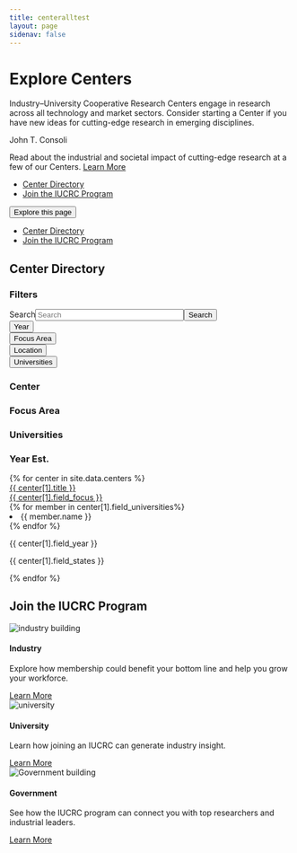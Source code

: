 ```yaml
---
title: centeralltest
layout: page
sidenav: false
---
```


<div class="hero">
  <div id="interiorCarousel" class="carousel slide carousel--interior" data-ride="carousel" data-pause="false" data-interval="false">
    <div class="carousel-inner">
      <div class="carousel-item active">
        <div class="container">
          <div class="carousel__bg" style="background-image: url('/sites/default/files/2020-03/vr.jpg');"></div>
          <div class="carousel__content carousel__content--slant">
            <div class="carousel__text-cta">
              <h1>Explore Centers</h1>
              <p class="carousel__subtitle">Industry–University Cooperative Research Centers engage in research across all technology and market sectors. Consider starting a Center if you have new ideas for cutting-edge research in emerging disciplines.</p>
            </div>
          </div>
        </div>
        <div class="credit__wrapper">
          <p class="credit">John T. Consoli</p>
        </div>
      </div>
    </div>
  </div>
</div>
<div id="interiorCarouselText" class="carousel slide carousel--text carousel--interior" data-ride="carousel" data-pause="false" data-interval="false">
  <div class="carousel-inner">
    <div class="carousel-item active">
      <div class="container">
        <div class="carousel__content">
          <div class="carousel__text-cta">
            <p class="carousel__featured">               
              Read about the industrial and societal impact of cutting-edge research at a few of our Centers.
              <a class="usa-button btn-tertiary" href="/centers/achievements">Learn More</a>
            </p>
          </div>
        </div>
      </div>
    </div>
  </div>
</div>
<div class="stickybits-wrapper">
  <div class="secondary-nav" style="position: sticky;">
    <div class="container">
      <div class="secondary-nav__scrollspy">
        <ul class="nav">
          <li class="nav-item">
            <!-- INTEGRATOR: the href below should match that of the associated heading in the content block -->
            <a class="nav-link" href="#center-directory">Center Directory</a>
          </li>
          <li class="nav-item">
            <!-- INTEGRATOR: the href below should match that of the associated heading in the content block -->
            <a class="nav-link" href="#join-the-iucrc-program">Join the IUCRC Program</a>
          </li>
        </ul>
      </div>
      <div class="dropdown">
        <button class="dropdown-toggle" type="button" id="secondaryNavDropdown" data-toggle="dropdown" aria-haspopup="true" aria-expanded="false">Explore this page</button>
        <div class="dropdown-menu" aria-labelledby="secondaryNavDropdown">
          <ul class="nav">
            <li class="nav-item">
              <!-- INTEGRATOR: the href below should match that of the associated heading in the content block -->
              <a class="nav-link" href="#center-directory">Center Directory</a>
            </li>
            <li class="nav-item">
              <!-- INTEGRATOR: the href below should match that of the associated heading in the content block -->
              <a class="nav-link" href="#join-the-iucrc-program">Join the IUCRC Program</a>
            </li>
          </ul>
        </div>
      </div>
    </div>
  </div>
  <dir></dir>
  <div class="filters">
    <div class="container">
      <h2 id="center-directory"><span class="highlight">Center Directory</span></h2>
      <div class="filters__active">
        <ul>
        </ul>
      </div>
      <div class="row filters__row">
        <div class="col-12 col-lg-3">
          <div class="filters__sidebar">
            <form class=" ">
              <h3>Filters</h3>
              <div class=" usa-label">
                <div class="usa-search usa-search--small" role="search"><label class="usa-sr-only" for="search-field-small">Search</label><input type="text" id="search-fulltext" name="search_api_fulltext" value="" size="30" maxlength="128" class=" usa-input" placeholder="Search"><button class="usa-button" type="submit"><span class="usa-sr-only">Search</span></button></div>
              </div>
              <div class="usa-accordion">
                <div class="filters__section">
                  <button class="usa-accordion__button" aria-expanded="false" aria-controls="section2">Year</button>
                  <div class="usa-accordion__content" id="section2" hidden="">
                    <div class=" usa-label after">
                      <label for="edit-field-year" class="usa-label control-label">After</label>
                      <input type="text" id="edit-field-year" name="field_year" value="" size="30" maxlength="128" class=" usa-input">
                    </div>
                    <div class=" usa-label before">
                      <label for="edit-field-year-1" class="usa-label control-label">Before</label>
                      <input  type="text" id="edit-field-year-1" name="field_year_1" value="" size="30" maxlength="128" class=" usa-input">
                    </div>
                  </div>
                </div>
              </div>
              <div class="usa-accordion">
                <div class="filters__section">
                  <button class="usa-accordion__button" aria-expanded="false" aria-controls="section4">Focus Area</button>
                  <div class="usa-accordion__content usa-accordion__content--scrollable" id="section4" hidden="">
                    <fieldset data-drupal-selector="edit-field-focus" id="edit-field-focus--wrapper" class="fieldgroup      usa-fieldset">
                      <legend class="usa-legend">
                        <span class="usa-sr-only fieldset-legend">Focus</span>
                      </legend>
                      <div class="fieldset-wrapper">
                        <div id="edit-field-focus" class=" "><div class="">
                          <div class=" usa-label      checkbox">
                            <input data-drupal-selector="edit-field-focus-1" type="checkbox" id="edit-field-focus-1" name="field_focus[1]" value="1" class=" usa-checkbox__input advanced-electronics">
                            <label for="edit-field-focus-1" class="usa-checkbox__label control-label option">Advanced Electronics</label>
                          </div>
                          <div class=" usa-label      checkbox">
                            <input data-drupal-selector="edit-field-focus-2" type="checkbox" id="edit-field-focus-2" name="field_focus[2]" value="2" class=" usa-checkbox__input advanced-manufacturing">
                            <label for="edit-field-focus-2" class="usa-checkbox__label control-label option">Advanced Manufacturing</label>
                          </div>
                          <div class=" usa-label      checkbox">
                            <input data-drupal-selector="edit-field-focus-3" type="checkbox" id="edit-field-focus-3" name="field_focus[3]" value="3" class=" usa-checkbox__input advanced-materials">
                            <label for="edit-field-focus-3" class="usa-checkbox__label control-label option">Advanced Materials</label>
                          </div>
                          <div class=" usa-label      checkbox">
                            <input data-drupal-selector="edit-field-focus-4" type="checkbox" id="edit-field-focus-4" name="field_focus[4]" value="4" class=" usa-checkbox__input biotechnology">
                            <label for="edit-field-focus-4" class="usa-checkbox__label control-label option">Biotechnology</label>
                          </div>
                          <div class=" usa-label      checkbox">
                            <input data-drupal-selector="edit-field-focus-5" type="checkbox" id="edit-field-focus-5" name="field_focus[5]" value="5" class=" usa-checkbox__input civil-infrastructure-systems">
                            <label for="edit-field-focus-5" class="usa-checkbox__label control-label option">Civil Infrastructure Systems</label>
                          </div>
                          <div class=" usa-label      checkbox">
                            <input data-drupal-selector="edit-field-focus-6" type="checkbox" id="edit-field-focus-6" name="field_focus[6]" value="6" class=" usa-checkbox__input energy-and-environment">
                            <label for="edit-field-focus-6" class="usa-checkbox__label control-label option">Energy and Environment</label>
                          </div>
                          <div class=" usa-label      checkbox">
                            <input data-drupal-selector="edit-field-focus-7" type="checkbox" id="edit-field-focus-7" name="field_focus[7]" value="7" class=" usa-checkbox__input health-and-safety">
                            <label for="edit-field-focus-7" class="usa-checkbox__label control-label option">Health and Safety</label>
                          </div>
                          <div class=" usa-label      checkbox">
                            <input data-drupal-selector="edit-field-focus-8" type="checkbox" id="edit-field-focus-8" name="field_focus[8]" value="8" class=" usa-checkbox__input in,-communication-and-computing">
                            <label for="edit-field-focus-8" class="usa-checkbox__label control-label option">In, Communication and Computing</label>
                          </div>
                          <div class=" usa-label      checkbox">
                            <input data-drupal-selector="edit-field-focus-9" type="checkbox" id="edit-field-focus-9" name="field_focus[9]" value="9" class=" usa-checkbox__input sensing-and-in">
                            <label for="edit-field-focus-9" class="usa-checkbox__label control-label option">Sensing and In Systems</label>
                          </div>
                          <div class=" usa-label      checkbox">
                            <input data-drupal-selector="edit-field-focus-10" type="checkbox" id="edit-field-focus-10" name="field_focus[10]" value="10" class=" usa-checkbox__input system-design-and-simulation">
                            <label for="edit-field-focus-10" class="usa-checkbox__label control-label option">System Design and Simulation</label>
                          </div>
                        </div>
                      </div>
                    </div>
                  </fieldset>
                </div>
              </div>
            </div>
            <div class="usa-accordion">
              <div class="filters__section">
                <button class="usa-accordion__button" aria-expanded="false" aria-controls="section5">Location</button>
                <div class="usa-accordion__content usa-accordion__content--scrollable" id="section5" hidden="">
                  <fieldset data-drupal-selector="edit-field-states" id="edit-field-states--wrapper" class="fieldgroup      usa-fieldset">
                    <legend class="usa-legend">
                      <span class="usa-sr-only fieldset-legend">States</span>
                    </legend>
                    <div class="fieldset-wrapper">
                      <div id="edit-field-states" class=" "><div class="">
                        <div class=" usa-label      checkbox">
                          <input data-drupal-selector="edit-field-states-280" type="checkbox" id="edit-field-states-280" name="field_states[280]" value="280" class=" usa-checkbox__input ak">
                          <label for="edit-field-states-280" class="usa-checkbox__label control-label option">AK</label>
                        </div>
                        <div class=" usa-label      checkbox">
                          <input data-drupal-selector="edit-field-states-229" type="checkbox" id="edit-field-states-229" name="field_states[229]" value="229" class=" usa-checkbox__input al">
                          <label for="edit-field-states-229" class="usa-checkbox__label control-label option">AL</label>
                        </div>
                        <div class=" usa-label      checkbox">
                          <input data-drupal-selector="edit-field-states-281" type="checkbox" id="edit-field-states-281" name="field_states[281]" value="281" class=" usa-checkbox__input ar">
                          <label for="edit-field-states-281" class="usa-checkbox__label control-label option">AR</label>
                        </div>
                        <div class=" usa-label      checkbox">
                          <input data-drupal-selector="edit-field-states-231" type="checkbox" id="edit-field-states-231" name="field_states[231]" value="231" class=" usa-checkbox__input az">
                          <label for="edit-field-states-231" class="usa-checkbox__label control-label option">AZ</label>
                        </div>
                        <div class=" usa-label      checkbox">
                          <input data-drupal-selector="edit-field-states-233" type="checkbox" id="edit-field-states-233" name="field_states[233]" value="233" class=" usa-checkbox__input ca">
                          <label for="edit-field-states-233" class="usa-checkbox__label control-label option">CA</label>
                        </div>
                        <div class=" usa-label      checkbox">
                          <input data-drupal-selector="edit-field-states-234" type="checkbox" id="edit-field-states-234" name="field_states[234]" value="234" class=" usa-checkbox__input co">
                          <label for="edit-field-states-234" class="usa-checkbox__label control-label option">CO</label>
                        </div>
                        <div class=" usa-label      checkbox">
                          <input data-drupal-selector="edit-field-states-282" type="checkbox" id="edit-field-states-282" name="field_states[282]" value="282" class=" usa-checkbox__input ct">
                          <label for="edit-field-states-282" class="usa-checkbox__label control-label option">CT</label>
                        </div>
                        <div class=" usa-label      checkbox">
                          <input data-drupal-selector="edit-field-states-283" type="checkbox" id="edit-field-states-283" name="field_states[283]" value="283" class=" usa-checkbox__input dc">
                          <label for="edit-field-states-283" class="usa-checkbox__label control-label option">DC</label>
                        </div>
                        <div class=" usa-label      checkbox">
                          <input data-drupal-selector="edit-field-states-236" type="checkbox" id="edit-field-states-236" name="field_states[236]" value="236" class=" usa-checkbox__input de">
                          <label for="edit-field-states-236" class="usa-checkbox__label control-label option">DE</label>
                        </div>
                        <div class=" usa-label      checkbox">
                          <input data-drupal-selector="edit-field-states-237" type="checkbox" id="edit-field-states-237" name="field_states[237]" value="237" class=" usa-checkbox__input fl">
                          <label for="edit-field-states-237" class="usa-checkbox__label control-label option">FL</label>
                        </div>
                        <div class=" usa-label      checkbox">
                          <input data-drupal-selector="edit-field-states-238" type="checkbox" id="edit-field-states-238" name="field_states[238]" value="238" class=" usa-checkbox__input ga">
                          <label for="edit-field-states-238" class="usa-checkbox__label control-label option">GA</label>
                        </div>
                        <div class=" usa-label      checkbox">
                          <input data-drupal-selector="edit-field-states-239" type="checkbox" id="edit-field-states-239" name="field_states[239]" value="239" class=" usa-checkbox__input hi">
                          <label for="edit-field-states-239" class="usa-checkbox__label control-label option">HI</label>
                        </div>
                        <div class=" usa-label      checkbox">
                          <input data-drupal-selector="edit-field-states-243" type="checkbox" id="edit-field-states-243" name="field_states[243]" value="243" class=" usa-checkbox__input ia">
                          <label for="edit-field-states-243" class="usa-checkbox__label control-label option">IA</label>
                        </div>
                        <div class=" usa-label      checkbox">
                          <input data-drupal-selector="edit-field-states-240" type="checkbox" id="edit-field-states-240" name="field_states[240]" value="240" class=" usa-checkbox__input id">
                          <label for="edit-field-states-240" class="usa-checkbox__label control-label option">ID</label>
                        </div>
                        <div class=" usa-label      checkbox">
                          <input data-drupal-selector="edit-field-states-241" type="checkbox" id="edit-field-states-241" name="field_states[241]" value="241" class=" usa-checkbox__input il">
                          <label for="edit-field-states-241" class="usa-checkbox__label control-label option">IL</label>
                        </div>
                        <div class=" usa-label      checkbox">
                          <input data-drupal-selector="edit-field-states-242" type="checkbox" id="edit-field-states-242" name="field_states[242]" value="242" class=" usa-checkbox__input in">
                          <label for="edit-field-states-242" class="usa-checkbox__label control-label option">IN</label>
                        </div>
                        <div class=" usa-label      checkbox">
                          <input data-drupal-selector="edit-field-states-244" type="checkbox" id="edit-field-states-244" name="field_states[244]" value="244" class=" usa-checkbox__input ks">
                          <label for="edit-field-states-244" class="usa-checkbox__label control-label option">KS</label>
                        </div>
                        <div class=" usa-label      checkbox">
                          <input data-drupal-selector="edit-field-states-245" type="checkbox" id="edit-field-states-245" name="field_states[245]" value="245" class=" usa-checkbox__input ky">
                          <label for="edit-field-states-245" class="usa-checkbox__label control-label option">KY</label>
                        </div>
                        <div class=" usa-label      checkbox">
                          <input data-drupal-selector="edit-field-states-246" type="checkbox" id="edit-field-states-246" name="field_states[246]" value="246" class=" usa-checkbox__input la">
                          <label for="edit-field-states-246" class="usa-checkbox__label control-label option">LA</label>
                        </div>
                        <div class=" usa-label      checkbox">
                          <input data-drupal-selector="edit-field-states-249" type="checkbox" id="edit-field-states-249" name="field_states[249]" value="249" class=" usa-checkbox__input ma">
                          <label for="edit-field-states-249" class="usa-checkbox__label control-label option">MA</label>
                        </div>
                        <div class=" usa-label      checkbox">
                          <input data-drupal-selector="edit-field-states-248" type="checkbox" id="edit-field-states-248" name="field_states[248]" value="248" class=" usa-checkbox__input md">
                          <label for="edit-field-states-248" class="usa-checkbox__label control-label option">MD</label>
                        </div>
                        <div class=" usa-label      checkbox">
                          <input data-drupal-selector="edit-field-states-247" type="checkbox" id="edit-field-states-247" name="field_states[247]" value="247" class=" usa-checkbox__input me">
                          <label for="edit-field-states-247" class="usa-checkbox__label control-label option">ME</label>
                        </div>
                        <div class=" usa-label      checkbox">
                          <input data-drupal-selector="edit-field-states-250" type="checkbox" id="edit-field-states-250" name="field_states[250]" value="250" class=" usa-checkbox__input mi">
                          <label for="edit-field-states-250" class="usa-checkbox__label control-label option">MI</label>
                        </div>
                        <div class=" usa-label      checkbox">
                          <input data-drupal-selector="edit-field-states-251" type="checkbox" id="edit-field-states-251" name="field_states[251]" value="251" class=" usa-checkbox__input mn">
                          <label for="edit-field-states-251" class="usa-checkbox__label control-label option">MN</label>
                        </div>
                        <div class=" usa-label      checkbox">
                          <input data-drupal-selector="edit-field-states-253" type="checkbox" id="edit-field-states-253" name="field_states[253]" value="253" class=" usa-checkbox__input mo">
                          <label for="edit-field-states-253" class="usa-checkbox__label control-label option">MO</label>
                        </div>
                        <div class=" usa-label      checkbox">
                          <input data-drupal-selector="edit-field-states-252" type="checkbox" id="edit-field-states-252" name="field_states[252]" value="252" class=" usa-checkbox__input ms">
                          <label for="edit-field-states-252" class="usa-checkbox__label control-label option">MS</label>
                        </div>
                        <div class=" usa-label      checkbox">
                          <input data-drupal-selector="edit-field-states-254" type="checkbox" id="edit-field-states-254" name="field_states[254]" value="254" class=" usa-checkbox__input mt">
                          <label for="edit-field-states-254" class="usa-checkbox__label control-label option">MT</label>
                        </div>
                        <div class=" usa-label      checkbox">
                          <input data-drupal-selector="edit-field-states-261" type="checkbox" id="edit-field-states-261" name="field_states[261]" value="261" class=" usa-checkbox__input nc">
                          <label for="edit-field-states-261" class="usa-checkbox__label control-label option">NC</label>
                        </div>
                        <div class=" usa-label      checkbox">
                          <input data-drupal-selector="edit-field-states-262" type="checkbox" id="edit-field-states-262" name="field_states[262]" value="262" class=" usa-checkbox__input nd">
                          <label for="edit-field-states-262" class="usa-checkbox__label control-label option">ND</label>
                        </div>
                        <div class=" usa-label      checkbox">
                          <input data-drupal-selector="edit-field-states-255" type="checkbox" id="edit-field-states-255" name="field_states[255]" value="255" class=" usa-checkbox__input ne">
                          <label for="edit-field-states-255" class="usa-checkbox__label control-label option">NE</label>
                        </div>
                        <div class=" usa-label      checkbox">
                          <input data-drupal-selector="edit-field-states-257" type="checkbox" id="edit-field-states-257" name="field_states[257]" value="257" class=" usa-checkbox__input nh">
                          <label for="edit-field-states-257" class="usa-checkbox__label control-label option">NH</label>
                        </div>
                        <div class=" usa-label      checkbox">
                          <input data-drupal-selector="edit-field-states-258" type="checkbox" id="edit-field-states-258" name="field_states[258]" value="258" class=" usa-checkbox__input nj">
                          <label for="edit-field-states-258" class="usa-checkbox__label control-label option">NJ</label>
                        </div>
                        <div class=" usa-label      checkbox">
                          <input data-drupal-selector="edit-field-states-259" type="checkbox" id="edit-field-states-259" name="field_states[259]" value="259" class=" usa-checkbox__input nm">
                          <label for="edit-field-states-259" class="usa-checkbox__label control-label option">NM</label>
                        </div>
                        <div class=" usa-label      checkbox">
                          <input data-drupal-selector="edit-field-states-256" type="checkbox" id="edit-field-states-256" name="field_states[256]" value="256" class=" usa-checkbox__input nv">
                          <label for="edit-field-states-256" class="usa-checkbox__label control-label option">NV</label>
                        </div>
                        <div class=" usa-label      checkbox">
                          <input data-drupal-selector="edit-field-states-260" type="checkbox" id="edit-field-states-260" name="field_states[260]" value="260" class=" usa-checkbox__input ny">
                          <label for="edit-field-states-260" class="usa-checkbox__label control-label option">NY</label>
                        </div>
                        <div class=" usa-label      checkbox">
                          <input data-drupal-selector="edit-field-states-263" type="checkbox" id="edit-field-states-263" name="field_states[263]" value="263" class=" usa-checkbox__input oh">
                          <label for="edit-field-states-263" class="usa-checkbox__label control-label option">OH</label>
                        </div>
                        <div class=" usa-label      checkbox">
                          <input data-drupal-selector="edit-field-states-264" type="checkbox" id="edit-field-states-264" name="field_states[264]" value="264" class=" usa-checkbox__input ok">
                          <label for="edit-field-states-264" class="usa-checkbox__label control-label option">OK</label>
                        </div>
                        <div class=" usa-label      checkbox">
                          <input data-drupal-selector="edit-field-states-265" type="checkbox" id="edit-field-states-265" name="field_states[265]" value="265" class=" usa-checkbox__input or">
                          <label for="edit-field-states-265" class="usa-checkbox__label control-label option">OR</label>
                        </div>
                        <div class=" usa-label      checkbox">
                          <input data-drupal-selector="edit-field-states-266" type="checkbox" id="edit-field-states-266" name="field_states[266]" value="266" class=" usa-checkbox__input pa">
                          <label for="edit-field-states-266" class="usa-checkbox__label control-label option">PA</label>
                        </div>
                        <div class=" usa-label      checkbox">
                          <input data-drupal-selector="edit-field-states-267" type="checkbox" id="edit-field-states-267" name="field_states[267]" value="267" class=" usa-checkbox__input ri">
                          <label for="edit-field-states-267" class="usa-checkbox__label control-label option">RI</label>
                        </div>
                        <div class=" usa-label      checkbox">
                          <input data-drupal-selector="edit-field-states-268" type="checkbox" id="edit-field-states-268" name="field_states[268]" value="268" class=" usa-checkbox__input sc">
                          <label for="edit-field-states-268" class="usa-checkbox__label control-label option">SC</label>
                        </div>
                        <div class=" usa-label      checkbox">
                          <input data-drupal-selector="edit-field-states-269" type="checkbox" id="edit-field-states-269" name="field_states[269]" value="269" class=" usa-checkbox__input sd">
                          <label for="edit-field-states-269" class="usa-checkbox__label control-label option">SD</label>
                        </div>
                        <div class=" usa-label      checkbox">
                          <input data-drupal-selector="edit-field-states-270" type="checkbox" id="edit-field-states-270" name="field_states[270]" value="270" class=" usa-checkbox__input tn">
                          <label for="edit-field-states-270" class="usa-checkbox__label control-label option">TN</label>
                        </div>
                        <div class=" usa-label      checkbox">
                          <input data-drupal-selector="edit-field-states-271" type="checkbox" id="edit-field-states-271" name="field_states[271]" value="271" class=" usa-checkbox__input tx">
                          <label for="edit-field-states-271" class="usa-checkbox__label control-label option">TX</label>
                        </div>
                        <div class=" usa-label      checkbox">
                          <input data-drupal-selector="edit-field-states-272" type="checkbox" id="edit-field-states-272" name="field_states[272]" value="272" class=" usa-checkbox__input ut">
                          <label for="edit-field-states-272" class="usa-checkbox__label control-label option">UT</label>
                        </div>
                        <div class=" usa-label      checkbox">
                          <input data-drupal-selector="edit-field-states-274" type="checkbox" id="edit-field-states-274" name="field_states[274]" value="274" class=" usa-checkbox__input va">
                          <label for="edit-field-states-274" class="usa-checkbox__label control-label option">VA</label>
                        </div>
                        <div class=" usa-label      checkbox">
                          <input data-drupal-selector="edit-field-states-273" type="checkbox" id="edit-field-states-273" name="field_states[273]" value="273" class=" usa-checkbox__input vt">
                          <label for="edit-field-states-273" class="usa-checkbox__label control-label option">VT</label>
                        </div>
                        <div class=" usa-label      checkbox">
                          <input data-drupal-selector="edit-field-states-275" type="checkbox" id="edit-field-states-275" name="field_states[275]" value="275" class=" usa-checkbox__input wa">
                          <label for="edit-field-states-275" class="usa-checkbox__label control-label option">WA</label>
                        </div>
                        <div class=" usa-label      checkbox">
                          <input data-drupal-selector="edit-field-states-277" type="checkbox" id="edit-field-states-277" name="field_states[277]" value="277" class=" usa-checkbox__input wi">
                          <label for="edit-field-states-277" class="usa-checkbox__label control-label option">WI</label>
                        </div>
                        <div class=" usa-label      checkbox">
                          <input data-drupal-selector="edit-field-states-276" type="checkbox" id="edit-field-states-276" name="field_states[276]" value="276" class=" usa-checkbox__input wv">
                          <label for="edit-field-states-276" class="usa-checkbox__label control-label option">WV</label>
                        </div>
                        <div class=" usa-label  checkbox">
                          <input type="checkbox" name="wyoming" class="usa-checkbox__input wy">
                          <label for="edit-field-states-278" class="usa-checkbox__label control-label option">WY</label>
                        </div>
                      </div>
                    </div>
                  </div>
                </fieldset>
              </div>
            </div>
          </div>
          <div class="usa-accordion">
            <div class="filters__section">
              <button class="usa-accordion__button" aria-expanded="false" aria-controls="section6">Universities</button>
              <div class="usa-accordion__content usa-accordion__content--scrollable" id="section6" hidden="">
                <fieldset data-drupal-selector="edit-field-universities" id="edit-field-universities--wrapper" class="fieldgroup      usa-fieldset">
                  <legend class="usa-legend">
                    <span class="usa-sr-only fieldset-legend">Universities</span>
                  </legend>
                  <div class="fieldset-wrapper">
                    <div id="edit-field-universities" class=" "><div class="">
                      <div class=" usa-label      checkbox">
                        <input data-drupal-selector="edit-field-universities-11" type="checkbox" id="edit-field-universities-11" name="field_universities[11]" value="11" class=" usa-checkbox__input arizona-state-university">
                        <label for="edit-field-universities-11" class="usa-checkbox__label control-label option">Arizona State University</label>
                      </div>
                      <div class=" usa-label      checkbox">
                        <input data-drupal-selector="edit-field-universities-12" type="checkbox" id="edit-field-universities-12" name="field_universities[12]" value="12" class=" usa-checkbox__input auburn-university">
                        <label for="edit-field-universities-12" class="usa-checkbox__label control-label option">Auburn University</label>
                      </div>
                      <div class=" usa-label      checkbox">
                        <input data-drupal-selector="edit-field-universities-13" type="checkbox" id="edit-field-universities-13" name="field_universities[13]" value="13" class=" usa-checkbox__input ball-state-university">
                        <label for="edit-field-universities-13" class="usa-checkbox__label control-label option">Ball State University</label>
                      </div>
                      <div class=" usa-label      checkbox">
                        <input data-drupal-selector="edit-field-universities-14" type="checkbox" id="edit-field-universities-14" name="field_universities[14]" value="14" class=" usa-checkbox__input binghamton-university">
                        <label for="edit-field-universities-14" class="usa-checkbox__label control-label option">Binghamton University</label>
                      </div>
                      <div class=" usa-label      checkbox">
                        <input data-drupal-selector="edit-field-universities-15" type="checkbox" id="edit-field-universities-15" name="field_universities[15]" value="15" class=" usa-checkbox__input boston-university">
                        <label for="edit-field-universities-15" class="usa-checkbox__label control-label option">Boston University</label>
                      </div>
                      <div class=" usa-label      checkbox">
                        <input data-drupal-selector="edit-field-universities-16" type="checkbox" id="edit-field-universities-16" name="field_universities[16]" value="16" class=" usa-checkbox__input brigham-young-university">
                        <label for="edit-field-universities-16" class="usa-checkbox__label control-label option">Brigham Young University</label>
                      </div>
                      <div class=" usa-label      checkbox">
                        <input data-drupal-selector="edit-field-universities-17" type="checkbox" id="edit-field-universities-17" name="field_universities[17]" value="17" class=" usa-checkbox__input california-institute-of-technology">
                        <label for="edit-field-universities-17" class="usa-checkbox__label control-label option">California Institute of Technology</label>
                      </div>
                      <div class=" usa-label      checkbox">
                        <input data-drupal-selector="edit-field-universities-18" type="checkbox" id="edit-field-universities-18" name="field_universities[18]" value="18" class=" usa-checkbox__input catholic-university-of-america">
                        <label for="edit-field-universities-18" class="usa-checkbox__label control-label option">Catholic University of America</label>
                      </div>
                      <div class=" usa-label      checkbox">
                        <input data-drupal-selector="edit-field-universities-19" type="checkbox" id="edit-field-universities-19" name="field_universities[19]" value="19" class=" usa-checkbox__input children's-hospital-of-philadelphia">
                        <label for="edit-field-universities-19" class="usa-checkbox__label control-label option">Children's Hospital of Philadelphia</label>
                      </div>
                      <div class=" usa-label      checkbox">
                        <input data-drupal-selector="edit-field-universities-20" type="checkbox" id="edit-field-universities-20" name="field_universities[20]" value="20" class=" usa-checkbox__input city-college-of-new-york">
                        <label for="edit-field-universities-20" class="usa-checkbox__label control-label option">City College of New York</label>
                      </div>
                      <div class=" usa-label      checkbox">
                        <input data-drupal-selector="edit-field-universities-21" type="checkbox" id="edit-field-universities-21" name="field_universities[21]" value="21" class=" usa-checkbox__input clarkson-university">
                        <label for="edit-field-universities-21" class="usa-checkbox__label control-label option">Clarkson University</label>
                      </div>
                      <div class=" usa-label      checkbox">
                        <input data-drupal-selector="edit-field-universities-22" type="checkbox" id="edit-field-universities-22" name="field_universities[22]" value="22" class=" usa-checkbox__input clemson-university">
                        <label for="edit-field-universities-22" class="usa-checkbox__label control-label option">Clemson University</label>
                      </div>
                      <div class=" usa-label      checkbox">
                        <input data-drupal-selector="edit-field-universities-23" type="checkbox" id="edit-field-universities-23" name="field_universities[23]" value="23" class=" usa-checkbox__input colorado-school-of-mines">
                        <label for="edit-field-universities-23" class="usa-checkbox__label control-label option">Colorado School of Mines</label>
                      </div>
                      <div class=" usa-label      checkbox">
                        <input data-drupal-selector="edit-field-universities-24" type="checkbox" id="edit-field-universities-24" name="field_universities[24]" value="24" class=" usa-checkbox__input colorado-state-university">
                        <label for="edit-field-universities-24" class="usa-checkbox__label control-label option">Colorado State University</label>
                      </div>
                      <div class=" usa-label      checkbox">
                        <input data-drupal-selector="edit-field-universities-25" type="checkbox" id="edit-field-universities-25" name="field_universities[25]" value="25" class=" usa-checkbox__input columbia-university">
                        <label for="edit-field-universities-25" class="usa-checkbox__label control-label option">Columbia University</label>
                      </div>
                      <div class=" usa-label      checkbox">
                        <input data-drupal-selector="edit-field-universities-26" type="checkbox" id="edit-field-universities-26" name="field_universities[26]" value="26" class=" usa-checkbox__input cornell-university">
                        <label for="edit-field-universities-26" class="usa-checkbox__label control-label option">Cornell University</label>
                      </div>
                      <div class=" usa-label      checkbox">
                        <input data-drupal-selector="edit-field-universities-27" type="checkbox" id="edit-field-universities-27" name="field_universities[27]" value="27" class=" usa-checkbox__input dartmouth-university">
                        <label for="edit-field-universities-27" class="usa-checkbox__label control-label option">Dartmouth University</label>
                      </div>
                      <div class=" usa-label      checkbox">
                        <input data-drupal-selector="edit-field-universities-28" type="checkbox" id="edit-field-universities-28" name="field_universities[28]" value="28" class=" usa-checkbox__input drexel-university">
                        <label for="edit-field-universities-28" class="usa-checkbox__label control-label option">Drexel University</label>
                      </div>
                      <div class=" usa-label      checkbox">
                        <input data-drupal-selector="edit-field-universities-29" type="checkbox" id="edit-field-universities-29" name="field_universities[29]" value="29" class=" usa-checkbox__input dubna-international-university">
                        <label for="edit-field-universities-29" class="usa-checkbox__label control-label option">Dubna International University</label>
                      </div>
                      <div class=" usa-label      checkbox">
                        <input data-drupal-selector="edit-field-universities-30" type="checkbox" id="edit-field-universities-30" name="field_universities[30]" value="30" class=" usa-checkbox__input duke-university">
                        <label for="edit-field-universities-30" class="usa-checkbox__label control-label option">Duke University</label>
                      </div>
                      <div class=" usa-label      checkbox">
                        <input data-drupal-selector="edit-field-universities-31" type="checkbox" id="edit-field-universities-31" name="field_universities[31]" value="31" class=" usa-checkbox__input florida-atlantic-university">
                        <label for="edit-field-universities-31" class="usa-checkbox__label control-label option">Florida Atlantic University</label>
                      </div>
                      <div class=" usa-label      checkbox">
                        <input data-drupal-selector="edit-field-universities-32" type="checkbox" id="edit-field-universities-32" name="field_universities[32]" value="32" class=" usa-checkbox__input florida-international-university">
                        <label for="edit-field-universities-32" class="usa-checkbox__label control-label option">Florida International University</label>
                      </div>
                      <div class=" usa-label      checkbox">
                        <input data-drupal-selector="edit-field-universities-33" type="checkbox" id="edit-field-universities-33" name="field_universities[33]" value="33" class=" usa-checkbox__input george-mason-university">
                        <label for="edit-field-universities-33" class="usa-checkbox__label control-label option">George Mason University</label>
                      </div>
                      <div class=" usa-label      checkbox">
                        <input data-drupal-selector="edit-field-universities-35" type="checkbox" id="edit-field-universities-35" name="field_universities[35]" value="35" class=" usa-checkbox__input georgetown-university">
                        <label for="edit-field-universities-35" class="usa-checkbox__label control-label option">Georgetown University</label>
                      </div>
                      <div class=" usa-label      checkbox">
                        <input data-drupal-selector="edit-field-universities-34" type="checkbox" id="edit-field-universities-34" name="field_universities[34]" value="34" class=" usa-checkbox__input george-washington-university">
                        <label for="edit-field-universities-34" class="usa-checkbox__label control-label option">George Washington University</label>
                      </div>
                      <div class=" usa-label      checkbox">
                        <input data-drupal-selector="edit-field-universities-36" type="checkbox" id="edit-field-universities-36" name="field_universities[36]" value="36" class=" usa-checkbox__input georgia-institute-of-technology">
                        <label for="edit-field-universities-36" class="usa-checkbox__label control-label option">Georgia Institute of Technology</label>
                      </div>
                      <div class=" usa-label      checkbox">
                        <input data-drupal-selector="edit-field-universities-37" type="checkbox" id="edit-field-universities-37" name="field_universities[37]" value="37" class=" usa-checkbox__input harvard-university">
                        <label for="edit-field-universities-37" class="usa-checkbox__label control-label option">Harvard University</label>
                      </div>
                      <div class=" usa-label      checkbox">
                        <input data-drupal-selector="edit-field-universities-38" type="checkbox" id="edit-field-universities-38" name="field_universities[38]" value="38" class=" usa-checkbox__input howard-university">
                        <label for="edit-field-universities-38" class="usa-checkbox__label control-label option">Howard University</label>
                      </div>
                      <div class=" usa-label      checkbox">
                        <input data-drupal-selector="edit-field-universities-39" type="checkbox" id="edit-field-universities-39" name="field_universities[39]" value="39" class=" usa-checkbox__input indiana-university">
                        <label for="edit-field-universities-39" class="usa-checkbox__label control-label option">Indiana University</label>
                      </div>
                      <div class=" usa-label      checkbox">
                        <input data-drupal-selector="edit-field-universities-40" type="checkbox" id="edit-field-universities-40" name="field_universities[40]" value="40" class=" usa-checkbox__input iowa-state-university">
                        <label for="edit-field-universities-40" class="usa-checkbox__label control-label option">Iowa State University</label>
                      </div>
                      <div class=" usa-label      checkbox">
                        <input data-drupal-selector="edit-field-universities-41" type="checkbox" id="edit-field-universities-41" name="field_universities[41]" value="41" class=" usa-checkbox__input johns-hopkins-university">
                        <label for="edit-field-universities-41" class="usa-checkbox__label control-label option">Johns Hopkins University</label>
                      </div>
                      <div class=" usa-label      checkbox">
                        <input data-drupal-selector="edit-field-universities-42" type="checkbox" id="edit-field-universities-42" name="field_universities[42]" value="42" class=" usa-checkbox__input kansas-state-university">
                        <label for="edit-field-universities-42" class="usa-checkbox__label control-label option">Kansas State University</label>
                      </div>
                      <div class=" usa-label      checkbox">
                        <input data-drupal-selector="edit-field-universities-43" type="checkbox" id="edit-field-universities-43" name="field_universities[43]" value="43" class=" usa-checkbox__input katholieke-universiteit-leuven">
                        <label for="edit-field-universities-43" class="usa-checkbox__label control-label option">Katholieke Universiteit Leuven</label>
                      </div>
                      <div class=" usa-label      checkbox">
                        <input data-drupal-selector="edit-field-universities-44" type="checkbox" id="edit-field-universities-44" name="field_universities[44]" value="44" class=" usa-checkbox__input lehigh-university">
                        <label for="edit-field-universities-44" class="usa-checkbox__label control-label option">Lehigh University</label>
                      </div>
                      <div class=" usa-label      checkbox">
                        <input data-drupal-selector="edit-field-universities-45" type="checkbox" id="edit-field-universities-45" name="field_universities[45]" value="45" class=" usa-checkbox__input marquette-university">
                        <label for="edit-field-universities-45" class="usa-checkbox__label control-label option">Marquette University</label>
                      </div>
                      <div class=" usa-label      checkbox">
                        <input data-drupal-selector="edit-field-universities-46" type="checkbox" id="edit-field-universities-46" name="field_universities[46]" value="46" class=" usa-checkbox__input michigan-state-university">
                        <label for="edit-field-universities-46" class="usa-checkbox__label control-label option">Michigan State University</label>
                      </div>
                      <div class=" usa-label      checkbox">
                        <input data-drupal-selector="edit-field-universities-47" type="checkbox" id="edit-field-universities-47" name="field_universities[47]" value="47" class=" usa-checkbox__input michigan-technological-university">
                        <label for="edit-field-universities-47" class="usa-checkbox__label control-label option">Michigan Technological University</label>
                      </div>
                      <div class=" usa-label      checkbox">
                        <input data-drupal-selector="edit-field-universities-48" type="checkbox" id="edit-field-universities-48" name="field_universities[48]" value="48" class=" usa-checkbox__input missouri-university-of-science-&amp;amp;-technology">
                        <label for="edit-field-universities-48" class="usa-checkbox__label control-label option">Missouri University of Science &amp; Technology</label>
                      </div>
                      <div class=" usa-label      checkbox">
                        <input data-drupal-selector="edit-field-universities-49" type="checkbox" id="edit-field-universities-49" name="field_universities[49]" value="49" class=" usa-checkbox__input new-jersey-institute-of-technology">
                        <label for="edit-field-universities-49" class="usa-checkbox__label control-label option">New Jersey Institute of Technology</label>
                      </div>
                      <div class=" usa-label      checkbox">
                        <input data-drupal-selector="edit-field-universities-50" type="checkbox" id="edit-field-universities-50" name="field_universities[50]" value="50" class=" usa-checkbox__input north-carolina-state-university">
                        <label for="edit-field-universities-50" class="usa-checkbox__label control-label option">North Carolina State University</label>
                      </div>
                      <div class=" usa-label      checkbox">
                        <input data-drupal-selector="edit-field-universities-51" type="checkbox" id="edit-field-universities-51" name="field_universities[51]" value="51" class=" usa-checkbox__input north-dakota-state-university">
                        <label for="edit-field-universities-51" class="usa-checkbox__label control-label option">North Dakota State University</label>
                      </div>
                      <div class=" usa-label      checkbox">
                        <input data-drupal-selector="edit-field-universities-52" type="checkbox" id="edit-field-universities-52" name="field_universities[52]" value="52" class=" usa-checkbox__input northeastern-university">
                        <label for="edit-field-universities-52" class="usa-checkbox__label control-label option">Northeastern University</label>
                      </div>
                      <div class=" usa-label      checkbox">
                        <input data-drupal-selector="edit-field-universities-53" type="checkbox" id="edit-field-universities-53" name="field_universities[53]" value="53" class=" usa-checkbox__input northwestern-university">
                        <label for="edit-field-universities-53" class="usa-checkbox__label control-label option">Northwestern University</label>
                      </div>
                      <div class=" usa-label      checkbox">
                        <input data-drupal-selector="edit-field-universities-54" type="checkbox" id="edit-field-universities-54" name="field_universities[54]" value="54" class=" usa-checkbox__input ohio-state-university">
                        <label for="edit-field-universities-54" class="usa-checkbox__label control-label option">Ohio State University</label>
                      </div>
                      <div class=" usa-label      checkbox">
                        <input data-drupal-selector="edit-field-universities-55" type="checkbox" id="edit-field-universities-55" name="field_universities[55]" value="55" class=" usa-checkbox__input ohio-university">
                        <label for="edit-field-universities-55" class="usa-checkbox__label control-label option">Ohio University</label>
                      </div>
                      <div class=" usa-label      checkbox">
                        <input data-drupal-selector="edit-field-universities-56" type="checkbox" id="edit-field-universities-56" name="field_universities[56]" value="56" class=" usa-checkbox__input oregon-state-university">
                        <label for="edit-field-universities-56" class="usa-checkbox__label control-label option">Oregon State University</label>
                      </div>
                      <div class=" usa-label      checkbox">
                        <input data-drupal-selector="edit-field-universities-57" type="checkbox" id="edit-field-universities-57" name="field_universities[57]" value="57" class=" usa-checkbox__input pennsylvania-state-university">
                        <label for="edit-field-universities-57" class="usa-checkbox__label control-label option">Pennsylvania State University</label>
                      </div>
                      <div class=" usa-label      checkbox">
                        <input data-drupal-selector="edit-field-universities-58" type="checkbox" id="edit-field-universities-58" name="field_universities[58]" value="58" class=" usa-checkbox__input purdue-university">
                        <label for="edit-field-universities-58" class="usa-checkbox__label control-label option">Purdue University</label>
                      </div>
                      <div class=" usa-label      checkbox">
                        <input data-drupal-selector="edit-field-universities-59" type="checkbox" id="edit-field-universities-59" name="field_universities[59]" value="59" class=" usa-checkbox__input rice-university">
                        <label for="edit-field-universities-59" class="usa-checkbox__label control-label option">Rice University</label>
                      </div>
                      <div class=" usa-label      checkbox">
                        <input data-drupal-selector="edit-field-universities-60" type="checkbox" id="edit-field-universities-60" name="field_universities[60]" value="60" class=" usa-checkbox__input rutgers-university">
                        <label for="edit-field-universities-60" class="usa-checkbox__label control-label option">Rutgers University</label>
                      </div>
                      <div class=" usa-label      checkbox">
                        <input data-drupal-selector="edit-field-universities-61" type="checkbox" id="edit-field-universities-61" name="field_universities[61]" value="61" class=" usa-checkbox__input rutgers-university,-newark">
                        <label for="edit-field-universities-61" class="usa-checkbox__label control-label option">Rutgers University, Newark</label>
                      </div>
                      <div class=" usa-label      checkbox">
                        <input data-drupal-selector="edit-field-universities-62" type="checkbox" id="edit-field-universities-62" name="field_universities[62]" value="62" class=" usa-checkbox__input southern-illinois-university,-carbondale">
                        <label for="edit-field-universities-62" class="usa-checkbox__label control-label option">Southern Illinois University, Carbondale</label>
                      </div>
                      <div class=" usa-label      checkbox">
                        <input data-drupal-selector="edit-field-universities-63" type="checkbox" id="edit-field-universities-63" name="field_universities[63]" value="63" class=" usa-checkbox__input southern-methodist-university">
                        <label for="edit-field-universities-63" class="usa-checkbox__label control-label option">Southern Methodist University</label>
                      </div>
                      <div class=" usa-label      checkbox">
                        <input data-drupal-selector="edit-field-universities-64" type="checkbox" id="edit-field-universities-64" name="field_universities[64]" value="64" class=" usa-checkbox__input stony-brook-university">
                        <label for="edit-field-universities-64" class="usa-checkbox__label control-label option">Stony Brook University</label>
                      </div>
                      <div class=" usa-label      checkbox">
                        <input data-drupal-selector="edit-field-universities-146" type="checkbox" id="edit-field-universities-146" name="field_universities[146]" value="146" class=" usa-checkbox__input syracuse-university">
                        <label for="edit-field-universities-146" class="usa-checkbox__label control-label option">Syracuse University</label>
                      </div>
                      <div class=" usa-label      checkbox">
                        <input data-drupal-selector="edit-field-universities-65" type="checkbox" id="edit-field-universities-65" name="field_universities[65]" value="65" class=" usa-checkbox__input tampere-university">
                        <label for="edit-field-universities-65" class="usa-checkbox__label control-label option">Tampere University</label>
                      </div>
                      <div class=" usa-label      checkbox">
                        <input data-drupal-selector="edit-field-universities-66" type="checkbox" id="edit-field-universities-66" name="field_universities[66]" value="66" class=" usa-checkbox__input temple-university">
                        <label for="edit-field-universities-66" class="usa-checkbox__label control-label option">Temple University</label>
                      </div>
                      <div class=" usa-label      checkbox">
                        <input data-drupal-selector="edit-field-universities-67" type="checkbox" id="edit-field-universities-67" name="field_universities[67]" value="67" class=" usa-checkbox__input texas-a&amp;amp;m-university">
                        <label for="edit-field-universities-67" class="usa-checkbox__label control-label option">Texas A&amp;M University</label>
                      </div>
                      <div class=" usa-label      checkbox">
                        <input data-drupal-selector="edit-field-universities-68" type="checkbox" id="edit-field-universities-68" name="field_universities[68]" value="68" class=" usa-checkbox__input texas-a&amp;amp;m-university,-central-texas">
                        <label for="edit-field-universities-68" class="usa-checkbox__label control-label option">Texas A&amp;M University, Central Texas</label>
                      </div>
                      <div class=" usa-label      checkbox">
                        <input data-drupal-selector="edit-field-universities-69" type="checkbox" id="edit-field-universities-69" name="field_universities[69]" value="69" class=" usa-checkbox__input texas-tech-university">
                        <label for="edit-field-universities-69" class="usa-checkbox__label control-label option">Texas Tech University</label>
                      </div>
                      <div class=" usa-label      checkbox">
                        <input data-drupal-selector="edit-field-universities-70" type="checkbox" id="edit-field-universities-70" name="field_universities[70]" value="70" class=" usa-checkbox__input university-at-buffalo">
                        <label for="edit-field-universities-70" class="usa-checkbox__label control-label option">University at Buffalo</label>
                      </div>
                      <div class=" usa-label      checkbox">
                        <input data-drupal-selector="edit-field-universities-71" type="checkbox" id="edit-field-universities-71" name="field_universities[71]" value="71" class=" usa-checkbox__input university-of-akron">
                        <label for="edit-field-universities-71" class="usa-checkbox__label control-label option">University of Akron</label>
                      </div>
                      <div class=" usa-label      checkbox">
                        <input data-drupal-selector="edit-field-universities-72" type="checkbox" id="edit-field-universities-72" name="field_universities[72]" value="72" class=" usa-checkbox__input university-of-alabama">
                        <label for="edit-field-universities-72" class="usa-checkbox__label control-label option">University of Alabama</label>
                      </div>
                      <div class=" usa-label      checkbox">
                        <input data-drupal-selector="edit-field-universities-73" type="checkbox" id="edit-field-universities-73" name="field_universities[73]" value="73" class=" usa-checkbox__input university-of-arizona">
                        <label for="edit-field-universities-73" class="usa-checkbox__label control-label option">University of Arizona</label>
                      </div>
                      <div class=" usa-label      checkbox">
                        <input data-drupal-selector="edit-field-universities-74" type="checkbox" id="edit-field-universities-74" name="field_universities[74]" value="74" class=" usa-checkbox__input university-of-arkansas">
                        <label for="edit-field-universities-74" class="usa-checkbox__label control-label option">University of Arkansas</label>
                      </div>
                      <div class=" usa-label      checkbox">
                        <input data-drupal-selector="edit-field-universities-75" type="checkbox" id="edit-field-universities-75" name="field_universities[75]" value="75" class=" usa-checkbox__input university-of-arkansas,-fayetteville">
                        <label for="edit-field-universities-75" class="usa-checkbox__label control-label option">University of Arkansas, Fayetteville</label>
                      </div>
                      <div class=" usa-label      checkbox">
                        <input data-drupal-selector="edit-field-universities-76" type="checkbox" id="edit-field-universities-76" name="field_universities[76]" value="76" class=" usa-checkbox__input university-of-california,-berkeley">
                        <label for="edit-field-universities-76" class="usa-checkbox__label control-label option">University of California, Berkeley</label>
                      </div>
                      <div class=" usa-label      checkbox">
                        <input data-drupal-selector="edit-field-universities-77" type="checkbox" id="edit-field-universities-77" name="field_universities[77]" value="77" class=" usa-checkbox__input university-of-california,-davis">
                        <label for="edit-field-universities-77" class="usa-checkbox__label control-label option">University of California, Davis</label>
                      </div>
                      <div class=" usa-label      checkbox">
                        <input data-drupal-selector="edit-field-universities-78" type="checkbox" id="edit-field-universities-78" name="field_universities[78]" value="78" class=" usa-checkbox__input university-of-california,-irvine">
                        <label for="edit-field-universities-78" class="usa-checkbox__label control-label option">University of California, Irvine</label>
                      </div>
                      <div class=" usa-label      checkbox">
                        <input data-drupal-selector="edit-field-universities-79" type="checkbox" id="edit-field-universities-79" name="field_universities[79]" value="79" class=" usa-checkbox__input university-of-california,-san-diego">
                        <label for="edit-field-universities-79" class="usa-checkbox__label control-label option">University of California, San Diego</label>
                      </div>
                      <div class=" usa-label      checkbox">
                        <input data-drupal-selector="edit-field-universities-80" type="checkbox" id="edit-field-universities-80" name="field_universities[80]" value="80" class=" usa-checkbox__input university-of-california,-san-francisco">
                        <label for="edit-field-universities-80" class="usa-checkbox__label control-label option">University of California, San Francisco</label>
                      </div>
                      <div class=" usa-label      checkbox">
                        <input data-drupal-selector="edit-field-universities-81" type="checkbox" id="edit-field-universities-81" name="field_universities[81]" value="81" class=" usa-checkbox__input university-of-california,-santa-cruz">
                        <label for="edit-field-universities-81" class="usa-checkbox__label control-label option">University of California, Santa Cruz</label>
                      </div>
                      <div class=" usa-label      checkbox">
                        <input data-drupal-selector="edit-field-universities-82" type="checkbox" id="edit-field-universities-82" name="field_universities[82]" value="82" class=" usa-checkbox__input university-of-central-florida">
                        <label for="edit-field-universities-82" class="usa-checkbox__label control-label option">University of Central Florida</label>
                      </div>
                      <div class=" usa-label      checkbox">
                        <input data-drupal-selector="edit-field-universities-83" type="checkbox" id="edit-field-universities-83" name="field_universities[83]" value="83" class=" usa-checkbox__input university-of-cincinnati">
                        <label for="edit-field-universities-83" class="usa-checkbox__label control-label option">University of Cincinnati</label>
                      </div>
                      <div class=" usa-label      checkbox">
                        <input data-drupal-selector="edit-field-universities-84" type="checkbox" id="edit-field-universities-84" name="field_universities[84]" value="84" class=" usa-checkbox__input university-of-colorado,-boulder">
                        <label for="edit-field-universities-84" class="usa-checkbox__label control-label option">University of Colorado, Boulder</label>
                      </div>
                      <div class=" usa-label      checkbox">
                        <input data-drupal-selector="edit-field-universities-85" type="checkbox" id="edit-field-universities-85" name="field_universities[85]" value="85" class=" usa-checkbox__input university-of-connecticut">
                        <label for="edit-field-universities-85" class="usa-checkbox__label control-label option">University of Connecticut</label>
                      </div>
                      <div class=" usa-label      checkbox">
                        <input data-drupal-selector="edit-field-universities-86" type="checkbox" id="edit-field-universities-86" name="field_universities[86]" value="86" class=" usa-checkbox__input university-of-delaware">
                        <label for="edit-field-universities-86" class="usa-checkbox__label control-label option">University of Delaware</label>
                      </div>
                      <div class=" usa-label      checkbox">
                        <input data-drupal-selector="edit-field-universities-87" type="checkbox" id="edit-field-universities-87" name="field_universities[87]" value="87" class=" usa-checkbox__input university-of-denver">
                        <label for="edit-field-universities-87" class="usa-checkbox__label control-label option">University of Denver</label>
                      </div>
                      <div class=" usa-label      checkbox">
                        <input data-drupal-selector="edit-field-universities-88" type="checkbox" id="edit-field-universities-88" name="field_universities[88]" value="88" class=" usa-checkbox__input university-of-florida">
                        <label for="edit-field-universities-88" class="usa-checkbox__label control-label option">University of Florida</label>
                      </div>
                      <div class=" usa-label      checkbox">
                        <input data-drupal-selector="edit-field-universities-89" type="checkbox" id="edit-field-universities-89" name="field_universities[89]" value="89" class=" usa-checkbox__input university-of-georgia">
                        <label for="edit-field-universities-89" class="usa-checkbox__label control-label option">University of Georgia</label>
                      </div>
                      <div class=" usa-label      checkbox">
                        <input data-drupal-selector="edit-field-universities-90" type="checkbox" id="edit-field-universities-90" name="field_universities[90]" value="90" class=" usa-checkbox__input university-of-greenwich">
                        <label for="edit-field-universities-90" class="usa-checkbox__label control-label option">University of Greenwich</label>
                      </div>
                      <div class=" usa-label      checkbox">
                        <input data-drupal-selector="edit-field-universities-145" type="checkbox" id="edit-field-universities-145" name="field_universities[145]" value="145" class=" usa-checkbox__input university-of-hawaii">
                        <label for="edit-field-universities-145" class="usa-checkbox__label control-label option">University of Hawaii</label>
                      </div>
                      <div class=" usa-label      checkbox">
                        <input data-drupal-selector="edit-field-universities-91" type="checkbox" id="edit-field-universities-91" name="field_universities[91]" value="91" class=" usa-checkbox__input university-of-houston">
                        <label for="edit-field-universities-91" class="usa-checkbox__label control-label option">University of Houston</label>
                      </div>
                      <div class=" usa-label      checkbox">
                        <input data-drupal-selector="edit-field-universities-92" type="checkbox" id="edit-field-universities-92" name="field_universities[92]" value="92" class=" usa-checkbox__input university-of-idaho">
                        <label for="edit-field-universities-92" class="usa-checkbox__label control-label option">University of Idaho</label>
                      </div>
                      <div class=" usa-label      checkbox">
                        <input data-drupal-selector="edit-field-universities-94" type="checkbox" id="edit-field-universities-94" name="field_universities[94]" value="94" class=" usa-checkbox__input university-of-illinois,--chicago">
                        <label for="edit-field-universities-94" class="usa-checkbox__label control-label option">University of Illinois,  Chicago</label>
                      </div>
                      <div class=" usa-label      checkbox">
                        <input data-drupal-selector="edit-field-universities-93" type="checkbox" id="edit-field-universities-93" name="field_universities[93]" value="93" class=" usa-checkbox__input university-of-illinois,-springfield">
                        <label for="edit-field-universities-93" class="usa-checkbox__label control-label option">University of Illinois, Springfield</label>
                      </div>
                      <div class=" usa-label      checkbox">
                        <input data-drupal-selector="edit-field-universities-95" type="checkbox" id="edit-field-universities-95" name="field_universities[95]" value="95" class=" usa-checkbox__input university-of-illinois,-urbana-champaign">
                        <label for="edit-field-universities-95" class="usa-checkbox__label control-label option">University of Illinois, Urbana-Champaign</label>
                      </div>
                      <div class=" usa-label      checkbox">
                        <input data-drupal-selector="edit-field-universities-96" type="checkbox" id="edit-field-universities-96" name="field_universities[96]" value="96" class=" usa-checkbox__input university-of-kentucky">
                        <label for="edit-field-universities-96" class="usa-checkbox__label control-label option">University of Kentucky</label>
                      </div>
                      <div class=" usa-label      checkbox">
                        <input data-drupal-selector="edit-field-universities-97" type="checkbox" id="edit-field-universities-97" name="field_universities[97]" value="97" class=" usa-checkbox__input university-of-louisiana,-lafayette">
                        <label for="edit-field-universities-97" class="usa-checkbox__label control-label option">University of Louisiana, Lafayette</label>
                      </div>
                      <div class=" usa-label      checkbox">
                        <input data-drupal-selector="edit-field-universities-98" type="checkbox" id="edit-field-universities-98" name="field_universities[98]" value="98" class=" usa-checkbox__input university-of-louisville">
                        <label for="edit-field-universities-98" class="usa-checkbox__label control-label option">University of Louisville</label>
                      </div>
                      <div class=" usa-label      checkbox">
                        <input data-drupal-selector="edit-field-universities-99" type="checkbox" id="edit-field-universities-99" name="field_universities[99]" value="99" class=" usa-checkbox__input university-of-maine">
                        <label for="edit-field-universities-99" class="usa-checkbox__label control-label option">University of Maine</label>
                      </div>
                      <div class=" usa-label      checkbox">
                        <input data-drupal-selector="edit-field-universities-100" type="checkbox" id="edit-field-universities-100" name="field_universities[100]" value="100" class=" usa-checkbox__input university-of-maryland,-baltimore-county">
                        <label for="edit-field-universities-100" class="usa-checkbox__label control-label option">University of Maryland, Baltimore County</label>
                      </div>
                      <div class=" usa-label      checkbox">
                        <input data-drupal-selector="edit-field-universities-101" type="checkbox" id="edit-field-universities-101" name="field_universities[101]" value="101" class=" usa-checkbox__input university-of-maryland,-college-park">
                        <label for="edit-field-universities-101" class="usa-checkbox__label control-label option">University of Maryland, College Park</label>
                      </div>
                      <div class=" usa-label      checkbox">
                        <input data-drupal-selector="edit-field-universities-102" type="checkbox" id="edit-field-universities-102" name="field_universities[102]" value="102" class=" usa-checkbox__input university-of-massachusetts,-amherst">
                        <label for="edit-field-universities-102" class="usa-checkbox__label control-label option">University of Massachusetts, Amherst</label>
                      </div>
                      <div class=" usa-label      checkbox">
                        <input data-drupal-selector="edit-field-universities-103" type="checkbox" id="edit-field-universities-103" name="field_universities[103]" value="103" class=" usa-checkbox__input university-of-massachusetts,-lowell">
                        <label for="edit-field-universities-103" class="usa-checkbox__label control-label option">University of Massachusetts, Lowell</label>
                      </div>
                      <div class=" usa-label      checkbox">
                        <input data-drupal-selector="edit-field-universities-104" type="checkbox" id="edit-field-universities-104" name="field_universities[104]" value="104" class=" usa-checkbox__input university-of-miami">
                        <label for="edit-field-universities-104" class="usa-checkbox__label control-label option">University of Miami</label>
                      </div>
                      <div class=" usa-label      checkbox">
                        <input data-drupal-selector="edit-field-universities-105" type="checkbox" id="edit-field-universities-105" name="field_universities[105]" value="105" class=" usa-checkbox__input university-of-michigan">
                        <label for="edit-field-universities-105" class="usa-checkbox__label control-label option">University of Michigan</label>
                      </div>
                      <div class=" usa-label      checkbox">
                        <input data-drupal-selector="edit-field-universities-106" type="checkbox" id="edit-field-universities-106" name="field_universities[106]" value="106" class=" usa-checkbox__input university-of-minnesota">
                        <label for="edit-field-universities-106" class="usa-checkbox__label control-label option">University of Minnesota</label>
                      </div>
                      <div class=" usa-label      checkbox">
                        <input data-drupal-selector="edit-field-universities-107" type="checkbox" id="edit-field-universities-107" name="field_universities[107]" value="107" class=" usa-checkbox__input university-of-mississippi">
                        <label for="edit-field-universities-107" class="usa-checkbox__label control-label option">University of Mississippi</label>
                      </div>
                      <div class=" usa-label      checkbox">
                        <input data-drupal-selector="edit-field-universities-108" type="checkbox" id="edit-field-universities-108" name="field_universities[108]" value="108" class=" usa-checkbox__input university-of-missouri">
                        <label for="edit-field-universities-108" class="usa-checkbox__label control-label option">University of Missouri</label>
                      </div>
                      <div class=" usa-label      checkbox">
                        <input data-drupal-selector="edit-field-universities-109" type="checkbox" id="edit-field-universities-109" name="field_universities[109]" value="109" class=" usa-checkbox__input university-of-new-hampshire">
                        <label for="edit-field-universities-109" class="usa-checkbox__label control-label option">University of New Hampshire</label>
                      </div>
                      <div class=" usa-label      checkbox">
                        <input data-drupal-selector="edit-field-universities-110" type="checkbox" id="edit-field-universities-110" name="field_universities[110]" value="110" class=" usa-checkbox__input university-of-north-carolina,-charlotte">
                        <label for="edit-field-universities-110" class="usa-checkbox__label control-label option">University of North Carolina, Charlotte</label>
                      </div>
                      <div class=" usa-label      checkbox">
                        <input data-drupal-selector="edit-field-universities-111" type="checkbox" id="edit-field-universities-111" name="field_universities[111]" value="111" class=" usa-checkbox__input university-of-north-texas">
                        <label for="edit-field-universities-111" class="usa-checkbox__label control-label option">University of North Texas</label>
                      </div>
                      <div class=" usa-label      checkbox">
                        <input data-drupal-selector="edit-field-universities-112" type="checkbox" id="edit-field-universities-112" name="field_universities[112]" value="112" class=" usa-checkbox__input university-of-notre-dame">
                        <label for="edit-field-universities-112" class="usa-checkbox__label control-label option">University of Notre Dame</label>
                      </div>
                      <div class=" usa-label      checkbox">
                        <input data-drupal-selector="edit-field-universities-113" type="checkbox" id="edit-field-universities-113" name="field_universities[113]" value="113" class=" usa-checkbox__input university-of-nottingham">
                        <label for="edit-field-universities-113" class="usa-checkbox__label control-label option">University of Nottingham</label>
                      </div>
                      <div class=" usa-label      checkbox">
                        <input data-drupal-selector="edit-field-universities-114" type="checkbox" id="edit-field-universities-114" name="field_universities[114]" value="114" class=" usa-checkbox__input university-of-oregon">
                        <label for="edit-field-universities-114" class="usa-checkbox__label control-label option">University of Oregon</label>
                      </div>
                      <div class=" usa-label      checkbox">
                        <input data-drupal-selector="edit-field-universities-115" type="checkbox" id="edit-field-universities-115" name="field_universities[115]" value="115" class=" usa-checkbox__input university-of-pennsylvania">
                        <label for="edit-field-universities-115" class="usa-checkbox__label control-label option">University of Pennsylvania</label>
                      </div>
                      <div class=" usa-label      checkbox">
                        <input data-drupal-selector="edit-field-universities-116" type="checkbox" id="edit-field-universities-116" name="field_universities[116]" value="116" class=" usa-checkbox__input university-of-pittsburgh">
                        <label for="edit-field-universities-116" class="usa-checkbox__label control-label option">University of Pittsburgh</label>
                      </div>
                      <div class=" usa-label      checkbox">
                        <input data-drupal-selector="edit-field-universities-117" type="checkbox" id="edit-field-universities-117" name="field_universities[117]" value="117" class=" usa-checkbox__input university-of-rochester">
                        <label for="edit-field-universities-117" class="usa-checkbox__label control-label option">University of Rochester</label>
                      </div>
                      <div class=" usa-label      checkbox">
                        <input data-drupal-selector="edit-field-universities-118" type="checkbox" id="edit-field-universities-118" name="field_universities[118]" value="118" class=" usa-checkbox__input university-of-sheffield-england">
                        <label for="edit-field-universities-118" class="usa-checkbox__label control-label option">University of Sheffield England</label>
                      </div>
                      <div class=" usa-label      checkbox">
                        <input data-drupal-selector="edit-field-universities-119" type="checkbox" id="edit-field-universities-119" name="field_universities[119]" value="119" class=" usa-checkbox__input university-of-south-alabama">
                        <label for="edit-field-universities-119" class="usa-checkbox__label control-label option">University of South Alabama</label>
                      </div>
                      <div class=" usa-label      checkbox">
                        <input data-drupal-selector="edit-field-universities-120" type="checkbox" id="edit-field-universities-120" name="field_universities[120]" value="120" class=" usa-checkbox__input university-of-south-carolina">
                        <label for="edit-field-universities-120" class="usa-checkbox__label control-label option">University of South Carolina</label>
                      </div>
                      <div class=" usa-label      checkbox">
                        <input data-drupal-selector="edit-field-universities-121" type="checkbox" id="edit-field-universities-121" name="field_universities[121]" value="121" class=" usa-checkbox__input university-of-southern-mississippi">
                        <label for="edit-field-universities-121" class="usa-checkbox__label control-label option">University of Southern Mississippi</label>
                      </div>
                      <div class=" usa-label      checkbox">
                        <input data-drupal-selector="edit-field-universities-122" type="checkbox" id="edit-field-universities-122" name="field_universities[122]" value="122" class=" usa-checkbox__input university-of-tennessee,-knoxville">
                        <label for="edit-field-universities-122" class="usa-checkbox__label control-label option">University of Tennessee, Knoxville</label>
                      </div>
                      <div class=" usa-label      checkbox">
                        <input data-drupal-selector="edit-field-universities-123" type="checkbox" id="edit-field-universities-123" name="field_universities[123]" value="123" class=" usa-checkbox__input university-of-texas,-arlington">
                        <label for="edit-field-universities-123" class="usa-checkbox__label control-label option">University of Texas, Arlington</label>
                      </div>
                      <div class=" usa-label      checkbox">
                        <input data-drupal-selector="edit-field-universities-124" type="checkbox" id="edit-field-universities-124" name="field_universities[124]" value="124" class=" usa-checkbox__input university-of-texas,-austin">
                        <label for="edit-field-universities-124" class="usa-checkbox__label control-label option">University of Texas, Austin</label>
                      </div>
                      <div class=" usa-label      checkbox">
                        <input data-drupal-selector="edit-field-universities-125" type="checkbox" id="edit-field-universities-125" name="field_universities[125]" value="125" class=" usa-checkbox__input university-of-texas,-dallas">
                        <label for="edit-field-universities-125" class="usa-checkbox__label control-label option">University of Texas, Dallas</label>
                      </div>
                      <div class=" usa-label      checkbox">
                        <input data-drupal-selector="edit-field-universities-126" type="checkbox" id="edit-field-universities-126" name="field_universities[126]" value="126" class=" usa-checkbox__input university-of-tokyo">
                        <label for="edit-field-universities-126" class="usa-checkbox__label control-label option">University of Tokyo</label>
                      </div>
                      <div class=" usa-label      checkbox">
                        <input data-drupal-selector="edit-field-universities-127" type="checkbox" id="edit-field-universities-127" name="field_universities[127]" value="127" class=" usa-checkbox__input university-of-toledo">
                        <label for="edit-field-universities-127" class="usa-checkbox__label control-label option">University of Toledo</label>
                      </div>
                      <div class=" usa-label      checkbox">
                        <input data-drupal-selector="edit-field-universities-128" type="checkbox" id="edit-field-universities-128" name="field_universities[128]" value="128" class=" usa-checkbox__input university-of-utah">
                        <label for="edit-field-universities-128" class="usa-checkbox__label control-label option">University of Utah</label>
                      </div>
                      <div class=" usa-label      checkbox">
                        <input data-drupal-selector="edit-field-universities-129" type="checkbox" id="edit-field-universities-129" name="field_universities[129]" value="129" class=" usa-checkbox__input university-of-virginia">
                        <label for="edit-field-universities-129" class="usa-checkbox__label control-label option">University of Virginia</label>
                      </div>
                      <div class=" usa-label      checkbox">
                        <input data-drupal-selector="edit-field-universities-130" type="checkbox" id="edit-field-universities-130" name="field_universities[130]" value="130" class=" usa-checkbox__input university-of-washington">
                        <label for="edit-field-universities-130" class="usa-checkbox__label control-label option">University of Washington</label>
                      </div>
                      <div class=" usa-label      checkbox">
                        <input data-drupal-selector="edit-field-universities-131" type="checkbox" id="edit-field-universities-131" name="field_universities[131]" value="131" class=" usa-checkbox__input university-of-waterloo">
                        <label for="edit-field-universities-131" class="usa-checkbox__label control-label option">University of Waterloo</label>
                      </div>
                      <div class=" usa-label      checkbox">
                        <input data-drupal-selector="edit-field-universities-132" type="checkbox" id="edit-field-universities-132" name="field_universities[132]" value="132" class=" usa-checkbox__input university-of-wisconsin,-madison">
                        <label for="edit-field-universities-132" class="usa-checkbox__label control-label option">University of Wisconsin, Madison</label>
                      </div>
                      <div class=" usa-label      checkbox">
                        <input data-drupal-selector="edit-field-universities-133" type="checkbox" id="edit-field-universities-133" name="field_universities[133]" value="133" class=" usa-checkbox__input university-of-wisconsin,-milwaukee">
                        <label for="edit-field-universities-133" class="usa-checkbox__label control-label option">University of Wisconsin, Milwaukee</label>
                      </div>
                      <div class=" usa-label      checkbox">
                        <input data-drupal-selector="edit-field-universities-134" type="checkbox" id="edit-field-universities-134" name="field_universities[134]" value="134" class=" usa-checkbox__input univesity-of-alabama,-birmingham">
                        <label for="edit-field-universities-134" class="usa-checkbox__label control-label option">Univesity of Alabama, Birmingham</label>
                      </div>
                      <div class=" usa-label      checkbox">
                        <input data-drupal-selector="edit-field-universities-135" type="checkbox" id="edit-field-universities-135" name="field_universities[135]" value="135" class=" usa-checkbox__input villanova-university">
                        <label for="edit-field-universities-135" class="usa-checkbox__label control-label option">Villanova University</label>
                      </div>
                      <div class=" usa-label      checkbox">
                        <input data-drupal-selector="edit-field-universities-136" type="checkbox" id="edit-field-universities-136" name="field_universities[136]" value="136" class=" usa-checkbox__input virginia-commonwealth-university">
                        <label for="edit-field-universities-136" class="usa-checkbox__label control-label option">Virginia Commonwealth University</label>
                      </div>
                      <div class=" usa-label      checkbox">
                        <input data-drupal-selector="edit-field-universities-137" type="checkbox" id="edit-field-universities-137" name="field_universities[137]" value="137" class=" usa-checkbox__input virginia-institute-of-marine-science">
                        <label for="edit-field-universities-137" class="usa-checkbox__label control-label option">Virginia Institute of Marine Science</label>
                      </div>
                      <div class=" usa-label      checkbox">
                        <input data-drupal-selector="edit-field-universities-138" type="checkbox" id="edit-field-universities-138" name="field_universities[138]" value="138" class=" usa-checkbox__input virginia-polytechnic-institute-and-state-university">
                        <label for="edit-field-universities-138" class="usa-checkbox__label control-label option">Virginia Polytechnic Institute and State University</label>
                      </div>
                      <div class=" usa-label      checkbox">
                        <input data-drupal-selector="edit-field-universities-139" type="checkbox" id="edit-field-universities-139" name="field_universities[139]" value="139" class=" usa-checkbox__input washington-state-university">
                        <label for="edit-field-universities-139" class="usa-checkbox__label control-label option">Washington State University</label>
                      </div>
                      <div class=" usa-label      checkbox">
                        <input data-drupal-selector="edit-field-universities-140" type="checkbox" id="edit-field-universities-140" name="field_universities[140]" value="140" class=" usa-checkbox__input wayne-state-university">
                        <label for="edit-field-universities-140" class="usa-checkbox__label control-label option">Wayne State University</label>
                      </div>
                      <div class=" usa-label      checkbox">
                        <input data-drupal-selector="edit-field-universities-141" type="checkbox" id="edit-field-universities-141" name="field_universities[141]" value="141" class=" usa-checkbox__input west-virginia-university">
                        <label for="edit-field-universities-141" class="usa-checkbox__label control-label option">West Virginia University</label>
                      </div>
                      <div class=" usa-label      checkbox">
                        <input data-drupal-selector="edit-field-universities-142" type="checkbox" id="edit-field-universities-142" name="field_universities[142]" value="142" class=" usa-checkbox__input wichita-state-university">
                        <label for="edit-field-universities-142" class="usa-checkbox__label control-label option">Wichita State University</label>
                      </div>
                      <div class=" usa-label      checkbox">
                        <input data-drupal-selector="edit-field-universities-143" type="checkbox" id="edit-field-universities-143" name="field_universities[143]" value="143" class=" usa-checkbox__input worcester-polytechnic-institute">
                        <label for="edit-field-universities-143" class="usa-checkbox__label control-label option">Worcester Polytechnic Institute</label>
                      </div>
                      <div class=" usa-label      checkbox">
                        <input data-drupal-selector="edit-field-universities-144" type="checkbox" id="edit-field-universities-144" name="field_universities[144]" value="144" class=" usa-checkbox__input wright-state-university">
                        <label for="edit-field-universities-144" class="usa-checkbox__label control-label option">Wright State University</label>
                      </div>
                    </div>
                  </div>
                </div>
              </fieldset>
            </div>
          </div>
        </div>
      </form>
    </div>
  </div>
  <div class="col-12 col-lg-9">
    <div class="filters__results">
      <div class="alternating-list">
        <div class="alternating-list__row-wrapper">
          <div class="alternating-list__row">
            <div class="row">
              <div class="col-12 col-lg-4 alternating-list__col">
                <h3>Center</h3>
              </div>
              <div class="col-12 col-lg-3 alternating-list__col">
                <h3>Focus Area</h3>
              </div>
              <div class="col-12 col-lg-3 alternating-list__col">
                <h3>Universities</h3>
              </div>
              <div class="col-12 col-lg-2 alternating-list__col">
                <h3>Year Est.</h3>
              </div>
            </div>
          </div>
          {% for center in site.data.centers %}
          <div class="alternating-list__row centers">
            <div class="row">
              <div class="col-12 col-lg-4 alternating-list__col title">
                <a href="/centers/{{ center[1].url }}" hreflang="en">{{ center[1].title }}</a>
              </div>
              <div class="col-12 col-lg-3 alternating-list__col focus">
                <a href="#" hreflang="en">{{ center[1].field_focus }}</a>
              </div>
              <div class="col-12 col-lg-3 alternating-list__col universities">
                {% for member in center[1].field_universities%}
                <li>{{ member.name }}</li>
                {% endfor %}
              </div>
              <div class="col-12 col-lg-2 alternating-list__col year">
                <p class="alternating-list__date">
                  {{ center[1].field_year }}
                </p>
              </div>
              <div class="col-12 col-lg-2 alternating-list__col location">
                <p class="alternating-list__date">
                  {{ center[1].field_states }}
                </p>
              </div>
            </div>
          </div>
          {% endfor %}
        </div>
      </div>
    </div>
  </div>
</div>
<div class="three-column-cta three-column-cta--bg">
  <div class="container">
    <h2 id="join-the-iucrc-program"><span class="highlight"> Join the IUCRC Program</span></h2>
    <div class="three-column-cta__desc"><p></p></div>
    <div class="row three-column-cta__row">
      <div class="paragraph col-12 col-md-6 col-lg-4 three-column-cta__single paragraph--type--three-column-cta paragraph--view-mode--default">
        <img src="/sites/default/files/2020-03/industry_0.svg" alt="industry building">
        <div class="three-column-cta__content">
          <h4>Industry</h4>
          <p>Explore how membership could benefit your bottom line and help you grow your workforce.</p>
          <a class="usa-button btn-primary" href="/industry">Learn More</a>
        </div>
      </div>
      <div class="paragraph col-12 col-md-6 col-lg-4 three-column-cta__single paragraph--type--three-column-cta paragraph--view-mode--default">
        <img src="/sites/default/files/2020-03/universities_0.svg" alt="university">
        <div class="three-column-cta__content">
          <h4>University</h4>
          <p>Learn how joining an IUCRC can generate industry insight.</p>
          <a class="usa-button btn-primary" href="/universities">Learn More</a>
        </div>
      </div>
      <div class="paragraph col-12 col-md-6 col-lg-4 three-column-cta__single paragraph--type--three-column-cta paragraph--view-mode--default">
        <img src="/sites/default/files/2020-03/government_0.svg" alt="Government building">
        <div class="three-column-cta__content">
          <h4>Government</h4>
          <p>See how the IUCRC program can connect you with top researchers and industrial leaders.</p>
          <a class="usa-button btn-primary" href="/government">Learn More</a>
        </div>
      </div>
    </div>
  </div>
</div>
</div>
</div>
</div>